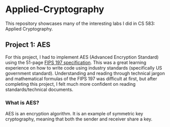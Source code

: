 # Applied-Cryptography
This repository showcases many of the interesting labs I did in CS 583: Applied Cryptography.

## Project 1: AES
For this project, I had to implement AES (Advanced Encryption Standard) using the 51-page [FIPS 197 specification](https://nvlpubs.nist.gov/nistpubs/FIPS/NIST.FIPS.197.pdf). 
This was a great learning experience on how to write code using industry standards (specifically US government standard). 
Understanding and reading through technical jargon and mathematical formulas of the FIPS 197 was difficult at first, but after completing this project, 
I felt much more confident on reading standards/technical documents. 

### What is AES?
AES is an encryption algorithm. It is an example of symmetric key cryptography, meaning that both the sender and receiver share a key. 
